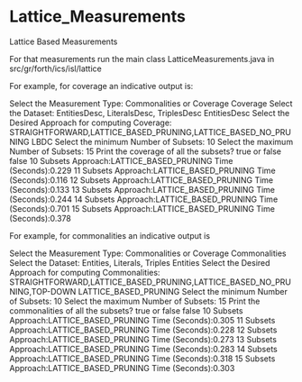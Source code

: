 # Lattice_Measurements
Lattice Based Measurements

For that measurements run the main class LatticeMeasurements.java in src/gr/forth/ics/isl/lattice

For example, for coverage an indicative output is:

Select the Measurement Type: Commonalities or Coverage
Coverage
Select the Dataset: EntitiesDesc, LiteralsDesc, TriplesDesc
EntitiesDesc
Select the Desired Approach for computing Coverage: STRAIGHTFORWARD,LATTICE_BASED_PRUNING,LATTICE_BASED_NO_PRUNING
LBDC
Select the minimum Number of Subsets:
10
Select the maximum Number of Subsets:
15
Print the coverage of all the subsets? true or false
false
10 Subsets	Approach:LATTICE_BASED_PRUNING	Time (Seconds):0.229
11 Subsets	Approach:LATTICE_BASED_PRUNING	Time (Seconds):0.116
12 Subsets	Approach:LATTICE_BASED_PRUNING	Time (Seconds):0.133
13 Subsets	Approach:LATTICE_BASED_PRUNING	Time (Seconds):0.244
14 Subsets	Approach:LATTICE_BASED_PRUNING	Time (Seconds):0.701
15 Subsets	Approach:LATTICE_BASED_PRUNING	Time (Seconds):0.378




For example, for commonalities an indicative output is

Select the Measurement Type: Commonalities or Coverage
Commonalities
Select the Dataset: Entities, Literals, Triples
Entities
Select the Desired Approach for computing Commonalities: STRAIGHTFORWARD,LATTICE_BASED_PRUNING,LATTICE_BASED_NO_PRUNING,TOP-DOWN
LATTICE_BASED_PRUNING
Select the minimum Number of Subsets:
10
Select the maximum Number of Subsets:
15
Print the commonalities of all the subsets? true or false
false
10 Subsets	Approach:LATTICE_BASED_PRUNING	Time (Seconds):0.305
11 Subsets	Approach:LATTICE_BASED_PRUNING	Time (Seconds):0.228
12 Subsets	Approach:LATTICE_BASED_PRUNING	Time (Seconds):0.273
13 Subsets	Approach:LATTICE_BASED_PRUNING	Time (Seconds):0.283
14 Subsets	Approach:LATTICE_BASED_PRUNING	Time (Seconds):0.318
15 Subsets	Approach:LATTICE_BASED_PRUNING	Time (Seconds):0.303




